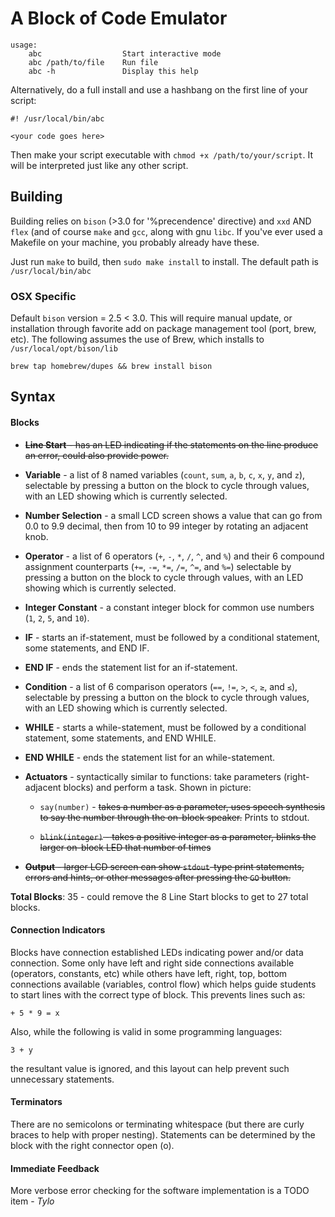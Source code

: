 # A Block of Code Emulator
```
usage:
    abc                  Start interactive mode
    abc /path/to/file    Run file
    abc -h               Display this help
```

Alternatively, do a full install and use a hashbang on the first line of
your script:

```
#! /usr/local/bin/abc

<your code goes here>
```

Then make your script executable with `chmod +x /path/to/your/script`. It
will be interpreted just like any other script.

## Building
Building relies on `bison` (>3.0 for '%precendence' directive)  and `xxd`
AND `flex` (and of course `make` and `gcc`, along with gnu `libc`. If
you've ever used a Makefile on your machine, you probably already have
these.

Just run `make` to build, then `sudo make install` to install. The default
path is `/usr/local/bin/abc`

### OSX Specific
Default `bison` version = 2.5 < 3.0. This will require manual update, or
installation through favorite add on package management tool (port, brew,
etc). The following assumes the use of Brew, which installs to
`/usr/local/opt/bison/lib`

```
brew tap homebrew/dupes && brew install bison
```

## Syntax
#### Blocks
* ~~**Line Start** - has an LED indicating if the statements on the line produce
an error, could also provide power.~~

* **Variable** - a list of 8 named variables (`count`, `sum`, `a`, `b`, `c`,
`x`, `y`, and `z`), selectable by pressing a button on the block to cycle
through values, with an LED showing which is currently selected.

* **Number Selection** - a small LCD screen shows a value that can go from 0.0
to 9.9 decimal, then from 10 to 99 integer by rotating an adjacent knob.

* **Operator** - a list of 6 operators (`+`, `-`, `*`, `/`, `^`, and `%`) and
their 6 compound assignment counterparts (`+=`, `-=`, `*=`, `/=`, `^=`, and
`%=`) selectable by pressing a button on the block to cycle through values, with
an LED showing which is currently selected.

* **Integer Constant** - a constant integer block for common use numbers (`1`,
`2`, `5`, and `10`).

* **IF** - starts an if-statement, must be followed by a conditional statement,
some statements, and END IF.

* **END IF** - ends the statement list for an if-statement.

* **Condition** - a list of 6 comparison operators (`==`, `!=`, `>`, `<`, `≥`,
and `≤`), selectable by pressing a button on the block to cycle through values,
with an LED showing which is currently selected.

* **WHILE** - starts a while-statement, must be followed by a conditional
statement, some statements, and END WHILE.

* **END WHILE** - ends the statement list for an while-statement.

* **Actuators** - syntactically similar to functions: take parameters
(right-adjacent blocks) and perform a task. Shown in picture:

  * `say(number)` - ~~takes a number as a parameter, uses speech synthesis to
say the number through the on-block speaker.~~ Prints to stdout.

  * ~~`blink(integer)` - takes a positive integer as a parameter, blinks the
larger on-block LED that number of times~~

* ~~**Output** - larger LCD screen can show `stdout`-type print statements,
errors and hints, or other messages after pressing the `GO` button.~~


**Total Blocks**: 35 - could remove the 8 Line Start blocks to get to 27 total blocks.

#### Connection Indicators
Blocks have connection established LEDs indicating power and/or data connection.
Some only have left and right side connections available (operators, constants,
etc) while others have left, right, top, bottom connections available
(variables, control flow) which helps guide students to start lines with the
correct type of block. This prevents lines such as:

```
+ 5 * 9 = x
```
Also, while the following is valid in some programming languages:
```
3 + y
```
the resultant value is ignored, and this layout can help prevent such
unnecessary statements.

#### Terminators
There are no semicolons or terminating whitespace (but there are curly braces to
help with proper nesting). Statements can be determined by the block with the
right connector open (o).

#### Immediate Feedback
More verbose error checking for the software implementation is a TODO item - *Tylo*
